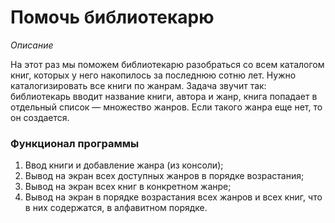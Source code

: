 # Помочь библиотекарю

*Описание*

На этот раз мы поможем библиотекарю разобраться со всем каталогом книг, которых у него накопилось за последнюю сотню
лет. Нужно каталогизировать все книги по жанрам. Задача звучит так: библиотекарь вводит название книги, автора и жанр,
книга попадает в отдельный список — множество жанров. Если такого жанра еще нет, то он создается.

### Функционал программы

1. Ввод книги и добавление жанра (из консоли);
3. Вывод на экран всех доступных жанров в порядке возрастания;
4. Вывод на экран всех книг в конкретном жанре;
5. Вывод на экран в порядке возрастания всех жанров и всех книг, что в них содержатся, в алфавитном порядке.
